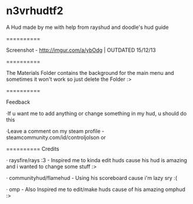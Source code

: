 n3vrhudtf2
==========

A Hud made by me with help from rayshud and doodle's hud guide

==========

Screenshot - http://imgur.com/a/ybOdg | OUTDATED 15/12/13

==========

The Materials Folder contains the background for the main menu and sometimes it won't work so just delete the Folder :>

==========

Feedback

·If u want me to add anything or change something in my hud, u should do this

·Leave a comment on my steam profile - steamcommunity.com/id/controljolson  or

==========
Credits

· raysfire/rays :3 - Inspired me to kinda edit huds cause his hud is amazing and i wanted to change some stuff :>

· communityhud/flamehud - Using his scoreboard cause i'm lazy sry :(

· omp - Also Inspired me to edit/make huds cause of his amazing omphud :>



